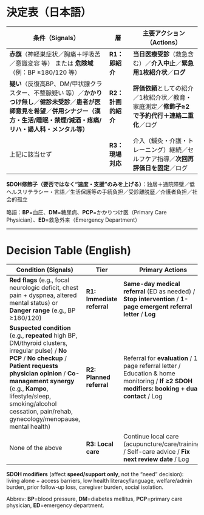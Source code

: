 # 決定表（日本語）

| 条件（Signals）                                                                                                                                     | 層                 | 主要アクション（Actions）                                                                                 |
| -------------------------------------------------------------------------------------------------------------------------------------------------- | ------------------ | ---------------------------------------------------------------------------------------------------------- |
| **赤旗**（神経巣症状／胸痛＋呼吸苦／意識変容 等） または **危険域**（例：BP ≥180/120 等）                                                           | **R1：即紹介**     | **当日医療受診**（救急含む）／**介入中止**／**緊急用1枚紹介状**／**ログ**                                  |
| **疑い**（反復高BP、DM/甲状腺クラスター、不整脈疑い 等）／**かかりつけ無し**／**健診未受診**／**患者が医師意見を希望**／**併用シナジー（漢方・生活/睡眠・禁煙/減酒・疼痛/リハ・婦人科・メンタル等）** | **R2：計画的紹介** | **評価依頼**としての紹介／1枚紹介状／教育・家庭測定／**修飾子≥2で予約代行＋連絡二重化**／ログ             |
| 上記に該当せず                                                                                                                                      | **R3：現場対応**   | 介入（鍼灸・介護・トレーニング）継続／セルフケア指導／**次回再評価日を固定**／ログ                         |

**SDOH修飾子（要否ではなく“速度・支援”のみを上げる）**：独居＋通院障壁／低ヘルスリテラシー・言語／生活保護等の手続負担／受診離脱歴／介護者負担／社会的孤立

略語：**BP**=血圧、**DM**=糖尿病、**PCP**=かかりつけ医（Primary Care Physician）、**ED**=救急外来（Emergency Department）

---

# Decision Table (English)

| Condition (Signals)                                                                                                                                                                       | Tier                       | Primary Actions                                                                                                            |
| ----------------------------------------------------------------------------------------------------------------------------------------------------------------------------------------- | -------------------------- | -------------------------------------------------------------------------------------------------------------------------- |
| **Red flags** (e.g., focal neurologic deficit, chest pain + dyspnea, altered mental status) or **Danger range** (e.g., BP ≥180/120)                                                       | **R1: Immediate referral** | **Same-day medical referral** (ED as needed) / **Stop intervention** / **1-page emergent referral letter** / **Log**       |
| **Suspected condition** (e.g., **repeated** high BP, DM/thyroid clusters, irregular pulse) / **No PCP** / **No checkup** / **Patient requests physician opinion** / **Co-management synergy** (e.g., **Kampo**, lifestyle/sleep, smoking/alcohol cessation, pain/rehab, gynecology/menopause, mental health) | **R2: Planned referral**   | Referral for **evaluation** / 1-page referral letter / Education & home monitoring / **If ≥2 SDOH modifiers: booking + dual contact** / Log |
| None of the above                                                                                                                                                                         | **R3: Local care**         | Continue local care (acupuncture/care/training) / Self-care advice / **Fix next review date** / Log                       |

**SDOH modifiers** (affect **speed/support only**, not the “need” decision): living alone + access barriers, low health literacy/language, welfare/admin burden, prior follow-up loss, caregiver burden, social isolation.

Abbrev: **BP**=blood pressure, **DM**=diabetes mellitus, **PCP**=primary care physician, **ED**=emergency department.
